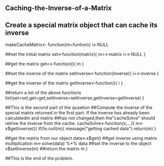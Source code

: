 ## Caching-the-Inverse-of-a-Matrix
## Create a special matrix object that can cache its inverse
makeCacheMatrix<- function(m=funtion){
  i<-NULL 
  
 ##set the initial matrix
 set<-function(matrix){
   m<<-matrix
   i<<-NULL
   }
   
 ##get the matrix
 get<<-function(){
   m
   }
   
 ##set the inverse of the matrix
 setInverse<-function(inverse){
   i<<-inverse
   }
   
 ##get the inverse of the matrix
 getInverse<-function(){
   i
   }
   
 ##return a list of the above functions
 list(set=set,get=get,setInverse=setInverse,getInverse=getInverse)
 }
 
 ##This is the second part of the qusetion
 ##Compute the inverse of the special matrix returned in the first part. If the inverse has already been calculatedm and matrix 
 ##has not changed,then the"cacheSolve" should retrive the inverse from the cache.
 cacheSolve<-function(x,...){
   m<-x$getInverse(){
   if(!is.null(m){
     message("getting cached data")
     return(m)
     }
     
   ##get the matrix from our object
   data<-x$get()
   ##get inverse using matrix multiplication
   m<-solve(data) %*% data
   ##set the inverse to the object
   x$setInverse(m)
   ##return the matrix
   m
   }
   
  ##This is the end of the problem.
     
